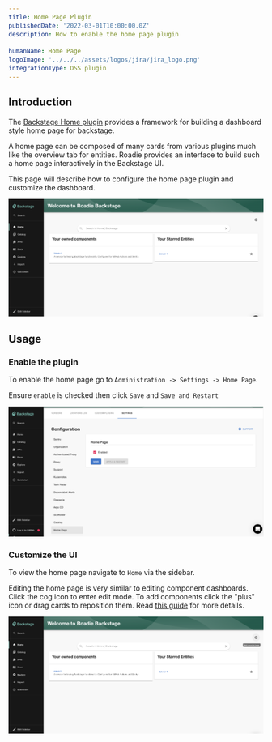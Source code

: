 ```yaml
---
title: Home Page Plugin
publishedDate: '2022-03-01T10:00:00.0Z'
description: How to enable the home page plugin

humanName: Home Page
logoImage: '../../../assets/logos/jira/jira_logo.png'
integrationType: OSS plugin
---
```


## Introduction


The [Backstage Home plugin](https://github.com/backstage/backstage/blob/master/plugins/home/README.md) provides a framework
for building a dashboard style home page for backstage. 

A home page can be composed of many cards from various plugins
much like the overview tab for entities. Roadie provides an interface to build such a home page interactively in the 
Backstage UI. 

This page will describe how to configure the home page plugin and customize the dashboard.

![home-page.png](home-page.png)

## Usage

### Enable the plugin

To enable the home page go to `Administration -> Settings -> Home Page`. 

Ensure `enable` is checked then click `Save` and `Save and Restart`

![home-page-settings.png](home-page-settings.png)

### Customize the UI

To view the home page navigate to `Home` via the sidebar.

Editing the home page is very similar to editing component dashboards. Click the cog icon to enter edit mode. To add
components click the "plus" icon or drag cards to reposition them. Read [this guide](/docs/getting-started/updating-the-ui#updating-the-home-page) 
for more details.

![Edit Home Page Button](./edit-home-page-button.png)

